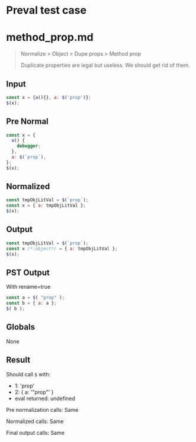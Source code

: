 # Preval test case

# method_prop.md

> Normalize > Object > Dupe props > Method prop
>
> Duplicate properties are legal but useless. We should get rid of them.

## Input

`````js filename=intro
const x = {a(){}, a: $('prop')};
$(x);
`````

## Pre Normal


`````js filename=intro
const x = {
  a() {
    debugger;
  },
  a: $(`prop`),
};
$(x);
`````

## Normalized


`````js filename=intro
const tmpObjLitVal = $(`prop`);
const x = { a: tmpObjLitVal };
$(x);
`````

## Output


`````js filename=intro
const tmpObjLitVal = $(`prop`);
const x /*:object*/ = { a: tmpObjLitVal };
$(x);
`````

## PST Output

With rename=true

`````js filename=intro
const a = $( "prop" );
const b = { a: a };
$( b );
`````

## Globals

None

## Result

Should call `$` with:
 - 1: 'prop'
 - 2: { a: '"prop"' }
 - eval returned: undefined

Pre normalization calls: Same

Normalized calls: Same

Final output calls: Same

